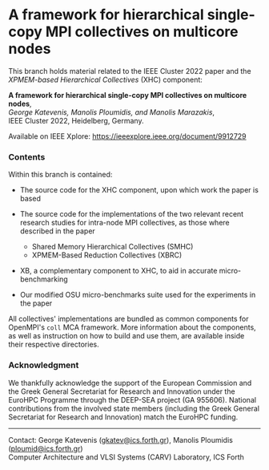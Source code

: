 # A framework for hierarchical single-copy MPI collectives on multicore nodes

This branch holds material related to the IEEE Cluster 2022 paper and the *XPMEM-based Hierarchical Collectives* (XHC) component:

**A framework for hierarchical single-copy MPI collectives on multicore nodes**,  
*George Katevenis, Manolis Ploumidis, and Manolis Marazakis*,  
IEEE Cluster 2022, Heidelberg, Germany.

Available on IEEE Xplore: https://ieeexplore.ieee.org/document/9912729

### Contents

Within this branch is contained:

- The source code for the XHC component, upon which work the paper is based

- The source code for the implementations of the two relevant recent research studies for
intra-node MPI collectives, as those where described in the paper
	- Shared Memory Hierarchical Collectives (SMHC)
	- XPMEM-Based Reduction Collectives (XBRC)

- XB, a complementary component to XHC, to aid in accurate micro-benchmarking

- Our modified OSU micro-benchmarks suite used for the experiments in the paper

All collectives' implementations are bundled as common components for OpenMPI's `coll` MCA 
framework. More information about the components, as well as instruction on how to build and use 
them, are available inside their respective directories.

### Acknowledgment

We thankfully acknowledge the support of the European Commission and the 
Greek General Secretariat for Research and Innovation under the EuroHPC 
Programme through the DEEP-SEA project (GA 955606). National 
contributions from the involved state members (including the Greek 
General Secretariat for Research and Innovation) match the EuroHPC 
funding.

---

Contact: George Katevenis (gkatev@ics.forth.gr), Manolis Ploumidis (ploumid@ics.forth.gr)  
Computer Architecture and VLSI Systems (CARV) Laboratory, ICS Forth
